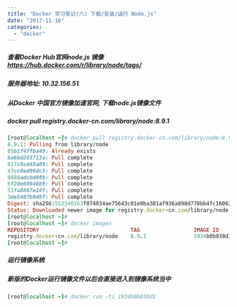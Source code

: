 ```yaml
---
title: "Docker 学习笔记(六) 下载/安装/运行 Node.js"
date: "2017-11-16"
categories: 
  - "docker"
---
```


##### 查看Docker Hub官网node.js 镜像 https://hub.docker.com/r/library/node/tags/

##### 服务器地址: 10.32.156.51

##### 从Docker 中国官方镜像加速官网, 下载node.js镜像文件

##### **docker pull registry.docker-cn.com/library/node:8.9.1**

```ruby
[root@localhost ~]# docker pull registry.docker-cn.com/library/node:8.9.1
8.9.1: Pulling from library/node
85b1f47fba49: Already exists
ba6bd283713a: Pull complete
817c8cd48a09: Pull complete
47cc0ed96dc3: Pull complete
8888adcbd08b: Pull complete
6f2de60646b9: Pull complete
51fa8867e10f: Pull complete
3de546fb9d8f: Pull complete
Digest: sha256:552348163f074034ae75643c01e0ba301af936a898d778bb4fc16062917d0430
Status: Downloaded newer image for registry.docker-cn.com/library/node:8.9.1
[root@localhost ~]#
[root@localhost ~]# docker images
REPOSITORY                             TAG                 IMAGE ID            CREATED             SIZE
registry.docker-cn.com/library/node    8.9.1               1934b0b038d1        6 days ago          676MB
[root@localhost ~]#
```

##### 运行镜像系统

##### **新版的Docker运行镜像文件以后会直接进入到镜像系统当中**

```ruby
[root@localhost ~]# docker run -ti 1934b0b038d1
```
